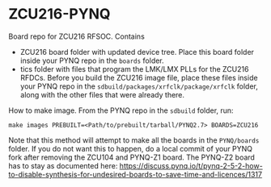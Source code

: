 # ZCU216-PYNQ

Board repo for ZCU216 RFSOC. Contains

* ZCU216 board folder with updated device tree. Place this board folder inside your PYNQ repo in the `boards` folder.
* tics folder with files that program the LMK/LMX PLLs for the ZCU216 RFDCs. Before you build the ZCU216 image file, place these files inside your PYNQ repo in the `sdbuild/packages/xrfclk/package/xrfclk` folder, along with the other files that were already there.

How to make image. From the PYNQ repo in the `sdbuild` folder, run:

`make images PREBUILT=<Path/to/prebuilt/tarball/PYNQ2.7> BOARDS=ZCU216`

Note that this method will attempt to make all the boards in the `PYNQ/boards` folder. If you do not want this to happen, do a local commit of your PYNQ fork after removing the ZCU104 and PYNQ-Z1 board. The PYNQ-Z2 board has to stay as documented here: https://discuss.pynq.io/t/pynq-2-5-2-how-to-disable-synthesis-for-undesired-boards-to-save-time-and-licences/1317

